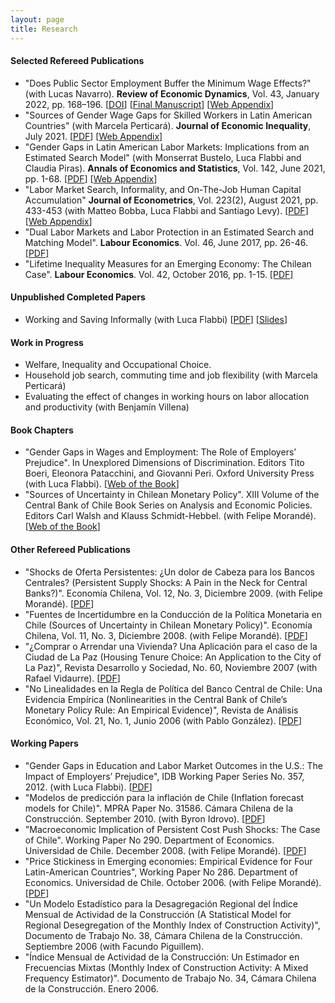 ```yaml
---
layout: page
title: Research
---
```


#### Selected Refereed Publications

- "Does Public Sector Employment Buffer the Minimum Wage Effects?" (with Lucas Navarro). **Review of Economic Dynamics**, Vol. 43, January 2022, pp. 168–196. 
    [[DOI](https://doi.org/10.1016/j.red.2021.02.004)] [[Final Manuscript](/assets/pdf/Navarro_Tejada_Public_Sector_2022.pdf)] [[Web Appendix](/assets/pdf/Navarro_Tejada_Public_Sector_2022_Appendix.pdf)]
- "Sources of Gender Wage Gaps for Skilled Workers in Latin American Countries" (with Marcela Perticará). **Journal of Economic Inequality**, July 2021. [[PDF](https://rdcu.be/cpQzV)] [[Web Appendix](/assets/pdf/Perticara_Tejada_GGLA_2021_appendix.pdf)]
- "Gender Gaps in Latin American Labor Markets: Implications from an Estimated Search Model" (with Monserrat Bustelo, Luca Flabbi and Claudia Piras). **Annals of Economics and Statistics**, Vol. 142, June 2021, pp. 1-68. [[PDF](/assets/pdf/TPFBpaper2021.pdf)] [[Web Appendix](/assets/pdf/TPFBpaper2021_appendix.pdf)]
- "Labor Market Search, Informality, and On-The-Job Human Capital Accumulation" **Journal of Econometrics**, Vol. 223(2), August 2021, pp. 433-453 (with Matteo Bobba, Luca Flabbi and Santiago Levy). [[PDF](https://authors.elsevier.com/a/1d8l315Dji4pd8)] [[Web Appendix](/assets/pdf/Bobba_Flabbi_Levy_Tejada_WebAppendix.pdf)]
- "Dual Labor Markets and Labor Protection in an Estimated Search and Matching Model". **Labour Economics**. Vol. 46, June 2017, pp. 26-46. [[PDF]](/assets/pdf/Tejada_LE_2017.pdf)
- "Lifetime Inequality Measures for an Emerging Economy: The Chilean Case". **Labour Economics**. Vol. 42, October 2016, pp. 1-15. [[PDF]](/assets/pdf/Tejada_LE_2016.pdf)

#### Unpublished Completed Papers

- Working and Saving Informally (with Luca Flabbi) [[PDF](/assets/pdf/Flabbi_Tejada_wsi_2022.pdf)] [[Slides](/assets/pdf/Flabbi_Tejada_wsi_slides_2022.pdf)]

#### Work in Progress

- Welfare, Inequality and Occupational Choice.
- Household job search, commuting time and job flexibility (with Marcela Perticará)
- Evaluating the effect of changes in working hours on labor allocation and productivity (with Benjamín Villena)

#### Book Chapters

- "Gender Gaps in Wages and Employment: The Role of Employers’ Prejudice". In Unexplored Dimensions of Discrimination. Editors Tito Boeri, Eleonora Patacchini, and Giovanni Peri. Oxford University Press (with Luca Flabbi). [[Web of the Book](https://global.oup.com/academic/product/unexplored-dimensions-of-discrimination-9780198729853?q=Boeri&lang=en&cc=cl)]
- "Sources of Uncertainty in Chilean Monetary Policy". XIII Volume of the Central Bank of Chile Book Series on Analysis and Economic Policies. Editors Carl Walsh and Klauss Schmidt-Hebbel. (with Felipe Morandé). [[Web of the Book](https://www.bcentral.cl/en/web/central-bank-of-chile/-/volume-13-monetary-policy-under-uncertainty-and-learni-1)]

#### Other Refereed Publications

- "Shocks de Oferta Persistentes: ¿Un dolor de Cabeza para los Bancos Centrales? (Persistent Supply Shocks: A Pain in the Neck for Central Banks?)". Economía Chilena, Vol. 12, No. 3, Diciembre 2009. (with Felipe Morandé). [[PDF](https://www.bcentral.cl/en/web/guest/-/economia-chilena-volumen-12-n-3-diciembre-2009)]
- "Fuentes de Incertidumbre en la Conducción de la Política Monetaria en Chile (Sources of Uncertainty in Chilean Monetary Policy)". Economía Chilena, Vol. 11, No. 3, Diciembre 2008. (with Felipe Morandé). [[PDF](https://www.bcentral.cl/en/web/guest/-/economia-chilena-volumen-11-n-3-diciembre-20-1)]
- "¿Comprar o Arrendar una Vivienda? Una Aplicación para el caso de la Ciudad de La Paz (Housing Tenure Choice: An Application to the City of La Paz)", Revista Desarrollo y Sociedad, No. 60, Noviembre 2007 (with Rafael Vidaurre). [[PDF](https://economia.uniandes.edu.co/images/archivos/pdfs/Articulos_Revista_Desarrollo_y_Sociedad/Articulo60_7.pdf)]
- "No Linealidades en la Regla de Política del Banco Central de Chile: Una Evidencia Empírica (Nonlinearities in the Central Bank of Chile’s Monetary Policy Rule: An Empirical Evidence)", Revista de Análisis Económico, Vol. 21, No. 1, Junio 2006 (with Pablo González). [[PDF](http://www.rae-ear.org/index.php/rae/article/view/55/107)]

#### Working Papers

- "Gender Gaps in Education and Labor Market Outcomes in the U.S.: The Impact of Employers’ Prejudice", IDB Working Paper Series No. 357, 2012. (with Luca Flabbi). [[PDF](https://publications.iadb.org/handle/11319/4205)]
- "Modelos de predicción para la inflación de Chile (Inflation forecast models for Chile)". MPRA Paper No. 31586. Cámara Chilena de la Construcción. September 2010. (with Byron Idrovo). [[PDF](http://mpra.ub.uni-muenchen.de/31586/1/MPRA_paper_31586.pdf)]
- "Macroeconomic Implication of Persistent Cost Push Shocks: The Case of Chile". Working Paper No 290. Department of Economics. Universidad de Chile. December 2008. (with Felipe Morandé). [[PDF](http://www.econ.uchile.cl/uploads/publicacion/1de450f9-433c-42c6-ae67-2ef14c40a9df.pdf)]
- "Price Stickiness in Emerging economies: Empirical Evidence for Four Latin-American Countries", Working Paper No 286. Department of Economics. Universidad de Chile. October 2006. (with Felipe Morandé). [[PDF](http://www.econ.uchile.cl/uploads/publicacion/7f32e23f-1e96-4769-b9bb-c7a0df7eda82.pdf)]
- "Un Modelo Estadístico para la Desagregación Regional del Índice Mensual de Actividad de la Construcción (A Statistical Model for Regional Desegregation of the Monthly Index of Construction Activity)", Documento de Trabajo No. 38, Cámara Chilena de la Construcción. Septiembre 2006 (with Facundo Piguillem).
- "Índice Mensual de Actividad de la Construcción: Un Estimador en Frecuencias Mixtas (Monthly Index of Construction Activity: A Mixed Frequency Estimator)". Documento de Trabajo No. 34, Cámara Chilena de la Construcción. Enero 2006.

